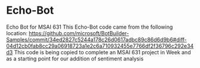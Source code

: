# Echo-Bot
Echo Bot for MSAI 631
This Echo-Bot code came from the following location: https://github.com/microsoft/BotBuilder-Samples/commit/34ed2827c5244a178c26d0617adbc89c86d6d9b6#diff-04d12cb0fab8cc29a06918723a1e2c6a710932455e7766df2f36796c292e34d3
This code is being copied to complete an MSAI 631 project in Week and as a starting point for our addition of sentiment analysis
